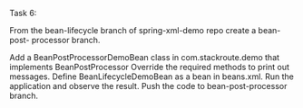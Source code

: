 Task 6:

From the bean-lifecycle branch of spring-xml-demo repo create a bean-post- processor branch.

Add a BeanPostProcessorDemoBean class in com.stackroute.demo that implements BeanPostProcessor Override the required methods to print out messages. Define BeanLifecycleDemoBean as a bean in beans.xml. Run the application and observe the result. Push the code to bean-post-processor branch.
